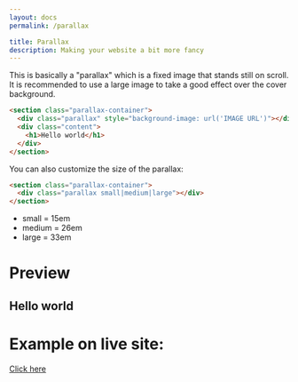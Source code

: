 ```yaml
---
layout: docs
permalink: /parallax

title: Parallax
description: Making your website a bit more fancy
---
```

This is basically a "parallax" which is a fixed image that stands still on scroll.
It is recommended to use a large image to take a good effect over the cover background.

```html
<section class="parallax-container">
  <div class="parallax" style="background-image: url('IMAGE URL')"></div>
  <div class="content">
    <h1>Hello world</h1>
  </div>
</section>
```

You can also customize the size of the parallax:
```html
<section class="parallax-container">
  <div class="parallax small|medium|large"></div>
</section>
```
- small = 15em
- medium = 26em
- large = 33em

# Preview
<section class="parallax-container">
  <div class="parallax" style="background-image: url('https://i.alexflipnote.xyz/86de96.jpg')"></div>
  <div class="content">
    <h1>Hello world</h1>
  </div>
</section>

# Example on live site:
[Click here](../examples/parallax)
